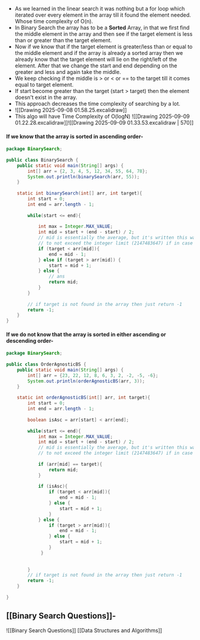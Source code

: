 - As we learned in the linear search it was nothing but a for loop which iterated over every element in the array till it found the element needed. Whose time complexity of O(n).
- In Binary Search the array has to be a **Sorted** Array, in that we first find the middle element in the array and then see if the target element is less than or greater than the target element.
- Now if we know that if the target element is greater/less than or equal to the middle element and if the array is already a sorted array then we already know that the target element will lie on the right/left of the element. After that we change the start and end depending on the greater and less and again take the middle.
- We keep checking if the middle is > or < or == to the target till it comes equal to target element.
- If start become greater than the target (start > target) then the element doesn't exist in the array.
- This approach decreases the time complexity of searching by a lot.
- ![[Drawing 2025-09-08 01.58.25.excalidraw]]
- This algo will have Time Complexity of O(logN)
  ![[Drawing 2025-09-09 01.22.28.excalidraw]]![[Drawing 2025-09-09 01.33.53.excalidraw | 570]]


#### **If we know that the array is sorted in ascending order-**

```java
package BinarySearch;  
  
public class BinarySearch {  
    public static void main(String[] args) {  
        int[] arr = {2, 3, 4, 5, 12, 34, 55, 64, 78};  
        System.out.println(binarySearch(arr, 55));  
    }  
    
    static int binarySearch(int[] arr, int target){  
        int start = 0;  
        int end = arr.length - 1;  
        
        while(start <= end){  
	        
            int max = Integer.MAX_VALUE;  
            int mid = start + (end - start) / 2;  
            // mid is essentially the average, but it's written this way  
            // to not exceed the integer limit (2147483647) if in case the array is really big  
            if (target < arr[mid]){  
                end = mid - 1;  
            } else if (target > arr[mid]) {  
                start = mid + 1;  
            } else {  
                // ans  
                return mid;  
            }  
        }  
             
        // if target is not found in the array then just return -1  
        return -1;  
    }
}
```

#### **If we do not know that the array is sorted in either ascending or descending order-**
```java
package BinarySearch;  
  
public class OrderAgnosticBS {  
    public static void main(String[] args) {  
        int[] arr = {23, 22, 12, 8, 6, 3, 2, -2, -5, -6};  
        System.out.println(orderAgnosticBS(arr, 3));  
    }  
    
    static int orderAgnosticBS(int[] arr, int target){  
        int start = 0;  
        int end = arr.length - 1;  
		  
        boolean isAsc = arr[start] < arr[end];  
		  
        while(start <= end){  
            int max = Integer.MAX_VALUE;  
            int mid = start + (end - start) / 2;  
            // mid is essentially the average, but it's written this way  
            // to not exceed the integer limit (2147483647) if in case the array is huge  
            
            if (arr[mid] == target){  
                return mid;  
            }  
            
            if (isAsc){  
                if (target < arr[mid]){  
                    end = mid - 1;  
                } else {  
                    start = mid + 1;  
                }            
            } else {  
                if (target > arr[mid]){  
                    end = mid - 1;  
                } else {  
                    start = mid + 1;  
                }           
             }  
             
             
        }        
        // if target is not found in the array then just return -1  
        return -1;  
    }
    
}
```


## [[Binary Search Questions]]-
![[Binary Search Questions]]
[[Data Structures and Algorithms]]